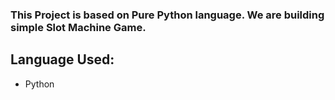 ### This Project is based on Pure Python language. We are building simple Slot Machine Game.


## Language Used:
- Python

